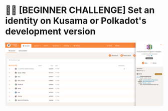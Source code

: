 # 🧑‍💻 [BEGINNER CHALLENGE] Set an identity on Kusama or Polkadot's development version

![identity](identity.png)
